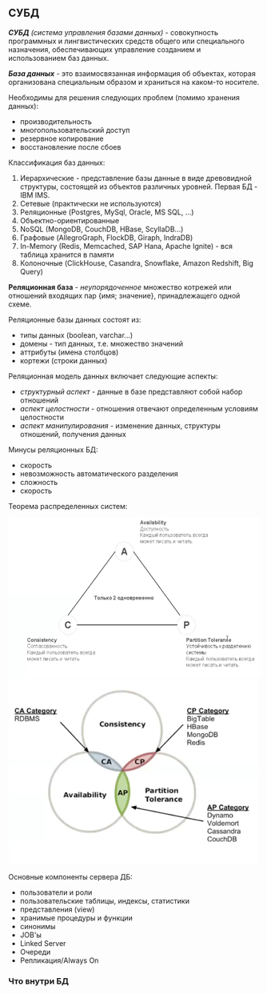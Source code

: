 ## СУБД

_**СУБД** (система управления базами данных)_ - совокупность программных и лингвистических средств общего или
специального назначения, обеспечивающих управление созданием и использованием баз данных.

_**База данных**_ - это взаимосвязанная информация об объектах, которая организована специальным образом и храниться на
каком-то носителе.

Необходимы для решения следующих проблем (помимо хранения данных):
- производительность
- многопользовательский доступ
- резервное копирование
- восстановление после сбоев

Классификация баз данных:
1. Иерархические - представление базы данные в виде древовидной структуры, состоящей из объектов различных уровней. 
Первая БД - IBM IMS.
2. Сетевые (практически не используются)
3. Реляционные (Postgres, MySql, Oracle, MS SQL, ...)
4. Объектно-ориентированные
5. NoSQL (MongoDB, CouchDB, HBase, ScyllaDB...)
6. Графовые (AllegroGraph, FlockDB, Giraph, IndraDB)
7. In-Memory (Redis, Memcached, SAP Hana, Apache Ignite) - вся таблица хранится в памяти 
8. Колоночные (ClickHouse, Casandra, Snowflake, Amazon Redshift, Big Query)

**Реляционная база** - *неупорядоченное* множество котрежей или отношений входящих пар {имя; значение}, принадлежащего
одной схеме.  

Реляционные базы данных состоят из:
- типы данных (boolean, varchar...)
- домены - тип данных, т.е. множество значений
- аттрибуты (имена столбцов)
- кортежи (строки данных)

Реляционная модель данных включает следующие аспекты:
- _структурный аспект_ - данные в базе представляют собой набор отношений
- _аспект целостности_ - отношения отвечают определенным условиям целостности
- _аспект манипулирования_ - изменение данных, структуры отношений, получения данных

Минусы реляционных БД:
- скорость
- невозможность автоматического разделения
- сложность
- скорость

Теорема распределенных систем:
<div>
  <img width="550" height="320" src="src/img02.png" alt="">
  <img width="500" height="370" src="src/img03.png" alt="">
</div>

Основные компоненты сервера ДБ:
- пользователи и роли
- пользовательские таблицы, индексы, статистики
- представления (view)
- хранимые процедуры и функции
- синонимы
- JOB'ы
- Linked Server
- Очереди
- Репликация/Always On

### Что внутри БД

